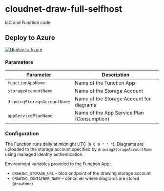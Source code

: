 # cloudnet-draw-full-selfhost
IaC and Function code

## Deploy to Azure

[![Deploy to Azure](https://aka.ms/deploytoazurebutton)](https://portal.azure.com/#create/Microsoft.Template/uri/https%3A%2F%2Fraw.githubusercontent.com%2Fkrhatland%2Fcloudnet-draw-full-selfhost%2Fmain%2Finfra%2Fmain.json)

### Parameters

| Parameter            | Description                                  |
|-----------------------|----------------------------------------------|
| `functionAppName`    | Name of the Function App                     |
| `storageAccountName` | Name of the Storage Account                  |
| `drawingStorageAccountName` | Name of the Storage Account for diagrams |
| `appServicePlanName` | Name of the App Service Plan (Consumption)   |

### Configuration

The Function runs daily at midnight UTC (`0 0 0 * * *`). Diagrams are uploaded
to the storage account specified by `drawingStorageAccountName` using managed
identity authentication.

Environment variables provided to the Function App:

- `DRAWING_STORAGE_URL` – blob endpoint of the drawing storage account
- `DRAWING_CONTAINER_NAME` – container where diagrams are stored (`drawfunc`)

